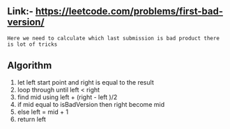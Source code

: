 ## Link:- https://leetcode.com/problems/first-bad-version/

`Here we need to calculate which last submission is bad product there is lot of tricks `

## Algorithm 
1. let left start point  and right is equal to the result
2. loop through until left < right 
3. find mid using left + (right - left )/2
5. if mid equal to isBadVersion then right become mid
6. else left = mid + 1
7. return left

